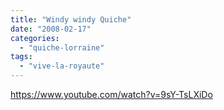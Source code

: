```yaml
---
title: "Windy windy Quiche"
date: "2008-02-17"
categories: 
  - "quiche-lorraine"
tags: 
  - "vive-la-royaute"
---
```


https://www.youtube.com/watch?v=9sY-TsLXiDo
